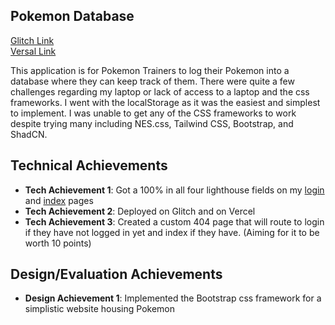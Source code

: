 ## Pokemon Database
[Glitch Link]()       
[Versal Link]()

This application is for Pokemon Trainers to log their Pokemon into a database where they can keep track of them.
There were quite a few challenges regarding my laptop or lack of access to a laptop and the css frameworks.
I went with the localStorage as it was the easiest and simplest to implement.
I was unable to get any of the CSS frameworks to work despite trying many including NES.css, Tailwind CSS, Bootstrap, and ShadCN.

## Technical Achievements
- **Tech Achievement 1**: Got a 100% in all four lighthouse fields on my [login](./public/assets/login_perfection.png) and [index](./public/assets/index_perfection.png) pages
- **Tech Achievement 2**: Deployed on Glitch and on Vercel
- **Tech Achievement 3**: Created a custom 404 page that will route to login if they have not logged in yet and index if they have. (Aiming for it to be worth 10 points)

## Design/Evaluation Achievements
- **Design Achievement 1**: Implemented the Bootstrap css framework for a simplistic website housing Pokemon